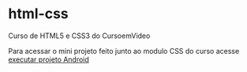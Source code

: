 # html-css
 Curso de HTML5 e CSS3 do CursoemVideo

Para acessar o mini projeto feito junto ao modulo CSS do curso acesse <a href="https://danielfreitas97.github.io/projeto-android/" target="_blank"> executar projeto Android <a>


